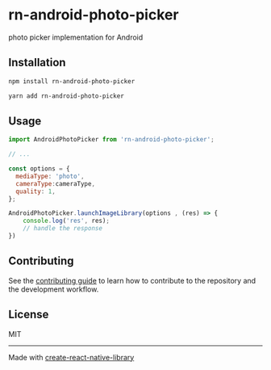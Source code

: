 # rn-android-photo-picker

photo picker implementation for Android

## Installation

```sh
npm install rn-android-photo-picker
```

```sh
yarn add rn-android-photo-picker
```

## Usage


```js
import AndroidPhotoPicker from 'rn-android-photo-picker';

// ...

const options = {
  mediaType: 'photo',
  cameraType:cameraType,
  quality: 1,
};

AndroidPhotoPicker.launchImageLibrary(options , (res) => {
    console.log('res', res);
    // handle the response
})
```


## Contributing

See the [contributing guide](CONTRIBUTING.md) to learn how to contribute to the repository and the development workflow.

## License

MIT

---

Made with [create-react-native-library](https://github.com/callstack/react-native-builder-bob)
